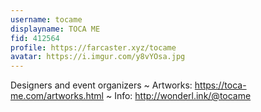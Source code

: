 ```yaml
---
username: tocame
displayname: TOCA ME
fid: 412564
profile: https://farcaster.xyz/tocame
avatar: https://i.imgur.com/y8vYOsa.jpg
---
```

Designers and event organizers ~ Artworks: https://toca-me.com/artworks.html ~ Info: http://wonderl.ink/@tocame  
